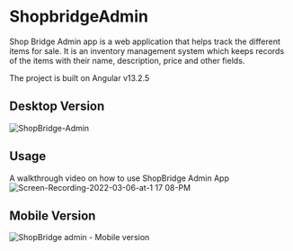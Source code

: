 # ShopbridgeAdmin

Shop Bridge Admin app is a web application that helps track the different items for sale. It is an inventory management system which keeps records of the items with their name, description, price and other fields.

The project is built on Angular v13.2.5

## Desktop Version
![ShopBridge-Admin](https://user-images.githubusercontent.com/37466111/156913204-39605dec-564c-447a-92ae-e04fa4fd5204.png)

## Usage
A walkthrough video on how to use ShopBridge Admin App
![Screen-Recording-2022-03-06-at-1 17 08-PM](https://user-images.githubusercontent.com/37466111/156914239-157f0bbb-103e-425d-856c-1e0042e4ead7.gif)

## Mobile Version
![ShopBridge admin - Mobile version](https://user-images.githubusercontent.com/37466111/156913272-1a935556-6c27-4863-9071-080f2b08c174.png)
